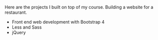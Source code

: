 Here are the projects I built on top of my course. Building a website for a restaurant. 

- Front end web development with Bootstrap 4
- Less and Sass
- jQuery
